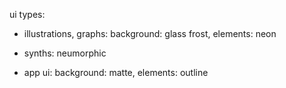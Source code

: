 ui types:

- illustrations, graphs: background: glass frost, elements: neon

- synths: neumorphic

- app ui: background: matte, elements: outline

